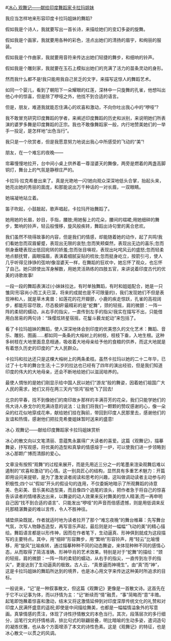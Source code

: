#[冰心 观舞记——献给印度舞蹈家卡拉玛姐妹](https://www.vrrw.net/wx/9026.html)

我应当怎样地来形容印度卡拉玛姐妹的舞蹈?

假如我是个诗人，我就要写出一首长诗，来描绘她们的变幻多姿的旋舞。

假如我是个画家，我就要用各种的彩色，渲点出她们的清扬的眉宇，和绚丽的服装。

假如我是个作曲家，我就要用音符来传达出她们轻捷的舞步，和细响的铃声。

假如我是个雕刻家，我就要在玉石上模拟出她们的充满了活力的苗条灵动的身形。

然而我什么都不是!我只能用我自己贫乏的文字，来描写这惊人的舞蹈艺术。



如同一个婴儿，看到了朝阳下一朵耀眼的红莲，深林中一只旋舞的孔雀，他想叫出他心中的惊喜，但是除了咿哑之外，他找不到合适的语言。

但是，朋友，难道我就能忍住满心的欢喜和激动，不向你吐出我心中的“咿哑”?

我不敢冒充研究印度舞蹈的学者，来阐述印度舞蹈的历史和派别，来说明她们所表演的婆罗多舞是印度舞蹈的正宗。我也不敢像舞蹈家一般，内行地赞美她们的一举手一投足，是怎样地“出色当行”。

我只是一个欣赏者，但是我愿意努力地说出我心中所感受的飞动的“美”!

朋友，在一个难忘的夜晚——

帘幕慢慢地拉开，台中间小桌上供养着一尊湿婆天的舞像，两旁是燃着的两盏高脚铜灯，舞台上的气氛是静穆庄严的。

卡拉玛·拉克希曼出来了。真是光艳地一闪!她向观众深深地低头合掌，抬起头来，她亮出她的秀丽的面庞，和那能说出万千种话的一对长眉，一双眼睛。

她端凝地站立着。

笛子吹起，小鼓敲起，歌声唱起，卡拉玛开始舞蹈了。

她用她的长眉，妙目，手指，腰肢;用她髻上的花朵，腰间的褶裙;用她细碎的舞步，繁响的铃声，轻云般慢移，旋风般疾转，舞蹈出诗句里的离合悲欢。

我们虽然不晓得故事的内容，但是我们的情感，却能随着她的动作，起了共鸣!我们看她忽而双眉颦蹙，表现出无限的哀愁;忽而笑颊粲然，表现出无边的喜乐;忽而侧身垂睫表现出低回宛转的娇羞;忽而张目嗔视，表现出叱咤风云的盛怒;忽而轻柔地点额抚臂，画眼描眉，表演着细腻妥贴的梳妆;忽而挺身屹立，按箭引弓，使人几乎听得见铮铮的弦响!像湿婆天一样，在舞蹈的狂欢中，她忘怀了观众，也忘怀了自己。她只顾使出浑身解数，用她灵活熟练的四肢五官，来讲说着印度古代的优美的诗歌故事!

一段一段的舞蹈表演过(小妹妹拉达，有时单独舞蹈，有时和姐姐配合，她是一只雏凤!形容尚小而工夫已深，将来的成就也是不可限量的)，我们发现她们不但是表现神和人，就是草木禽兽：如莲花的花开瓣颤，小鹿的疾走惊跃，孔雀的高视阔步，都能形容尽致，尽态极妍!最精彩的是“蛇舞”，颈的轻摇，肩的微颤：一阵一阵的柔韧的蠕动，从右手的指尖，一直传到左手的指尖!我实在描写不出，只能借用白居易的两句诗：“珠缨炫转星宿摇，花鬘斗薮龙蛇动”来包括了。

看了卡拉玛姐妹的舞蹈，使人深深地体会到印度的优美悠久的文化艺术：舞蹈、音乐、雕刻、图画……都如同一条条的大榕树上的树枝，枝枝下垂，入地生根。这种多树枝在大地里面息息相通，吸收着大地母亲给予他的食粮的供养，而这大地就是有着悠久历史的印度的广大人民群众。

卡拉玛和拉达还只是这棵大榕树上的两条柔枝。虽然卡拉玛以她的二十二年华，已过了十七年的舞台生活;十二岁的拉达也已经有了四年的演出经验，但是我们知道印度的伟大的大地母亲，还会不断地给她们以滋润培养的。

最使人惆怅的是她们刚显示给中国人民以她们“游龙”般的舞姿，因着她们祖国广大人民的需求，她们又将在两三天内“惊鸿”般地飞了回去!

北京的早春，找不到像她们的南印故乡那样的丰满芬芳的花朵，我们只能学她们的伟大诗人泰戈尔的充满诗意的说法：让我们将我们一颗颗的赞叹感谢的心，像一朵朵的红花似地穿成花串，献给她们挂在胸前，带回到印度人民那里去，感谢他们的友谊和热情，感谢他们把拉克希曼姐妹暂时送来的盛意!

冰心 观舞记——献给印度舞蹈家卡拉玛姐妹赏析

冰心的散文向以文笔清丽、意蕴隽永赢得广大读者的喜爱。这篇《观舞记》，描摹舞姿，抒写观感，将优美的造型和真挚的情感熔于一炉，可以使我们进一步领略到冰心那颗广博而清醇的爱心。

文章没有按照“观舞”的过程来展开，而是先用近三分之一的笔墨来渲染观舞后难以遏制的“欢喜和激动”的心情。这一别具匠心的结构，显然具有多重艺术魅力：开篇即用设问来提顿，是为了激发读者阅读和思考的兴趣，这叫做调动读者主动参与的积极性;四个以“假如”开头的假设句的连用，不仅委婉地暗示了所观舞蹈的诗意美、色彩美、音乐美和造型美，而且像四个追尾的浪头，把作者急于将自己的惊喜告诉读者的情绪表达出来，以舞姿的动人效果来反衬舞美的惊人精湛;而一再申明自己因“找不到合适的语言”、只能发出“咿哑”的声音而倍感遗憾，则是用低调来反托那精湛舞姿的难以言传，令人不胜神往。

铺垫烘染既就，作者就适时地为读者拉开了那个“难忘夜晚”的舞台帷幕：先写舞台气氛，次写人物静态造型，再写音乐声起，最后则是对一幅幅“飞动的美”的精心描绘。舞蹈语言都是以形传神，因而在作者笔下，生动逼真、形神俱到就成为这段描写的主要特点。其中，用“细碎”形容舞步，用“繁响”形容铃声，用“轻云”比喻慢移，用“旋风”比喻疾转，通过描摹种种不同的动态舞姿，来体现种种不同的感情心态，从而取得了简洁准确、形神毕肖的艺术效果。特别是对于“蛇舞”的描绘：“颈的轻摇，肩的微颤：一阵一阵的柔韧的蠕动，从右手的指尖，一直传到左手的指尖”，更是达到了生动逼真的极致。古人云，“真景逼而神境生”。由“真”而“神”，这是卡拉玛姐妹的舞蹈所达到的境界，也是冰心用文字来传达这种美时所追求的目标。

一般说来，“记”是一种叙事散文，但这篇《观舞记》更像是一首散文诗。这首先在于它不以记事为体，而以抒情为主：“记”断续而“情”融贯，“事”简略而“意”丰赡。起笔即饱蘸着惊喜和激动，结末又将这激情延伸到对印度深厚传统文化的礼赞和对印度人民满怀盛意的遥祝;即使是中间描绘舞美，也都是一幅幅情溢象外的写意画。真挚情感的贯注，体现了诗性抒情散文的本色当行。其次，段落层次的多行细分，运笔行文的抒情格调，排比句式的联翩层叠，明比暗喻的生动多姿，遣词造句的凝炼优雅，也从各个方面增添了本文的诗性色素。这是《观舞记》的特征，也是冰心散文一以贯之的风调。

